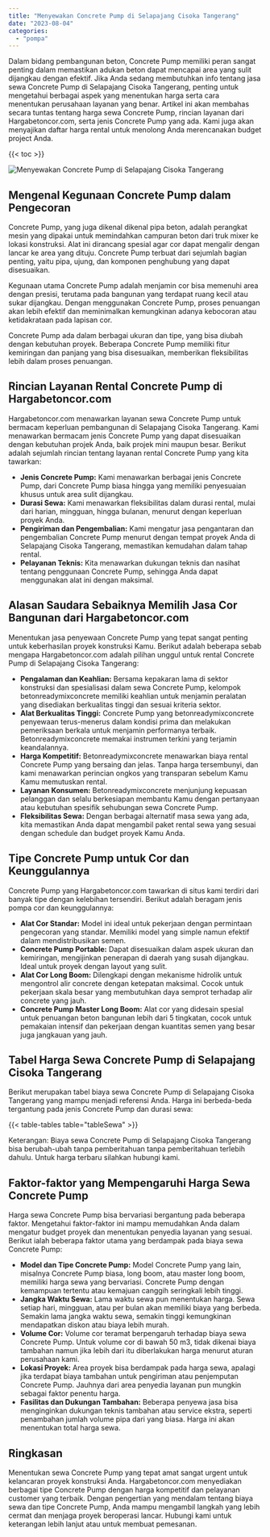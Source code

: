 ```yaml
---
title: "Menyewakan Concrete Pump di Selapajang Cisoka Tangerang"
date: "2023-08-04"
categories: 
  - "pompa"
---
```




Dalam bidang pembangunan beton, Concrete Pump memiliki peran sangat penting dalam memastikan adukan beton dapat mencapai area yang sulit dijangkau dengan efektif. Jika Anda sedang membutuhkan info tentang jasa sewa Concrete Pump di Selapajang Cisoka Tangerang, penting untuk mengetahui berbagai aspek yang menentukan harga serta cara menentukan perusahaan layanan yang benar. Artikel ini akan membahas secara tuntas tentang harga sewa Concrete Pump, rincian layanan dari Hargabetoncor.com, serta jenis Concrete Pump yang ada. Kami juga akan menyajikan daftar harga rental untuk menolong Anda merencanakan budget project Anda.

{{< toc >}}

![Menyewakan Concrete Pump di Selapajang Cisoka Tangerang](https://hargareadymixid.github.io/pompa/concrete-pump%20(4).png)

## Mengenal Kegunaan Concrete Pump dalam Pengecoran

Concrete Pump, yang juga dikenal dikenal pipa beton, adalah perangkat mesin yang dipakai untuk memindahkan campuran beton dari truk mixer ke lokasi konstruksi. Alat ini dirancang spesial agar cor dapat mengalir dengan lancar ke area yang dituju. Concrete Pump terbuat dari sejumlah bagian penting, yaitu pipa, ujung, dan komponen penghubung yang dapat disesuaikan.

Kegunaan utama Concrete Pump adalah menjamin cor bisa memenuhi area dengan presisi, terutama pada bangunan yang terdapat ruang kecil atau sukar dijangkau. Dengan menggunakan Concrete Pump, proses penuangan akan lebih efektif dan meminimalkan kemungkinan adanya kebocoran atau ketidakrataan pada lapisan cor.

Concrete Pump ada dalam berbagai ukuran dan tipe, yang bisa diubah dengan kebutuhan proyek. Beberapa Concrete Pump memiliki fitur kemiringan dan panjang yang bisa disesuaikan, memberikan fleksibilitas lebih dalam proses penuangan.

## Rincian Layanan Rental Concrete Pump di Hargabetoncor.com

Hargabetoncor.com menawarkan layanan sewa Concrete Pump untuk bermacam keperluan pembangunan di Selapajang Cisoka Tangerang. Kami menawarkan bermacam jenis Concrete Pump yang dapat disesuaikan dengan kebutuhan projek Anda, baik projek mini maupun besar. Berikut adalah sejumlah rincian tentang layanan rental Concrete Pump yang kita tawarkan:

- **Jenis Concrete Pump:** Kami menawarkan berbagai jenis Concrete Pump, dari Concrete Pump biasa hingga yang memiliki penyesuaian khusus untuk area sulit dijangkau.
- **Durasi Sewa:** Kami menawarkan fleksibilitas dalam durasi rental, mulai dari harian, mingguan, hingga bulanan, menurut dengan keperluan proyek Anda.
- **Pengiriman dan Pengembalian:** Kami mengatur jasa pengantaran dan pengembalian Concrete Pump menurut dengan tempat proyek Anda di Selapajang Cisoka Tangerang, memastikan kemudahan dalam tahap rental.
- **Pelayanan Teknis:** Kita menawarkan dukungan teknis dan nasihat tentang penggunaan Concrete Pump, sehingga Anda dapat menggunakan alat ini dengan maksimal.

## Alasan Saudara Sebaiknya Memilih Jasa Cor Bangunan dari Hargabetoncor.com

Menentukan jasa penyewaan Concrete Pump yang tepat sangat penting untuk keberhasilan proyek konstruksi Kamu. Berikut adalah beberapa sebab mengapa Hargabetoncor.com adalah pilihan unggul untuk rental Concrete Pump di Selapajang Cisoka Tangerang:

- **Pengalaman dan Keahlian:** Bersama kepakaran lama di sektor konstruksi dan spesialisasi dalam sewa Concrete Pump, kelompok betonreadymixconcrete memiliki keahlian untuk menjamin peralatan yang disediakan berkualitas tinggi dan sesuai kriteria sektor.
- **Alat Berkualitas Tinggi:** Concrete Pump yang betonreadymixconcrete penyewaan terus-menerus dalam kondisi prima dan melakukan pemeriksaan berkala untuk menjamin performanya terbaik. Betonreadymixconcrete memakai instrumen terkini yang terjamin keandalannya.
- **Harga Kompetitif:** Betonreadymixconcrete menawarkan biaya rental Concrete Pump yang bersaing dan jelas. Tanpa harga tersembunyi, dan kami menawarkan perincian ongkos yang transparan sebelum Kamu Kamu memutuskan rental.
- **Layanan Konsumen:** Betonreadymixconcrete menjunjung kepuasan pelanggan dan selalu berkesiapan membantu Kamu dengan pertanyaan atau kebutuhan spesifik sehubungan sewa Concrete Pump.
- **Fleksibilitas Sewa:** Dengan berbagai alternatif masa sewa yang ada, kita memastikan Anda dapat mengambil paket rental sewa yang sesuai dengan schedule dan budget proyek Kamu Anda.

## Tipe Concrete Pump untuk Cor dan Keunggulannya

Concrete Pump yang Hargabetoncor.com tawarkan di situs kami terdiri dari banyak tipe dengan kelebihan tersendiri. Berikut adalah beragam jenis pompa cor dan keunggulannya:

- **Alat Cor Standar:** Model ini ideal untuk pekerjaan dengan permintaan pengecoran yang standar. Memiliki model yang simple namun efektif dalam mendistribusikan semen.
- **Concrete Pump Portable:** Dapat disesuaikan dalam aspek ukuran dan kemiringan, mengijinkan penerapan di daerah yang susah dijangkau. Ideal untuk proyek dengan layout yang sulit.
- **Alat Cor Long Boom:** Dilengkapi dengan mekanisme hidrolik untuk mengontrol alir concrete dengan ketepatan maksimal. Cocok untuk pekerjaan skala besar yang membutuhkan daya semprot terhadap alir concrete yang jauh.
- **Concrete Pump Master Long Boom:** Alat cor yang didesain spesial untuk penuangan beton bangunan lebih dari 5 tingkatan, cocok untuk pemakaian intensif dan pekerjaan dengan kuantitas semen yang besar juga jangkauan yang jauh.

## Tabel Harga Sewa Concrete Pump di Selapajang Cisoka Tangerang

Berikut merupakan tabel biaya sewa Concrete Pump di Selapajang Cisoka Tangerang yang mampu menjadi referensi Anda. Harga ini berbeda-beda tergantung pada jenis Concrete Pump dan durasi sewa:

{{< table-tables table="tableSewa" >}}

Keterangan: Biaya sewa Concrete Pump di Selapajang Cisoka Tangerang bisa berubah-ubah tanpa pemberitahuan tanpa pemberitahuan terlebih dahulu. Untuk harga terbaru silahkan hubungi kami.

## Faktor-faktor yang Mempengaruhi Harga Sewa Concrete Pump

Harga sewa Concrete Pump bisa bervariasi bergantung pada beberapa faktor. Mengetahui faktor-faktor ini mampu memudahkan Anda dalam mengatur budget proyek dan menentukan penyedia layanan yang sesuai. Berikut ialah beberapa faktor utama yang berdampak pada biaya sewa Concrete Pump:

- **Model dan Tipe Concrete Pump:** Model Concrete Pump yang lain, misalnya Concrete Pump biasa, long boom, atau master long boom, memiliki harga sewa yang bervariasi. Concrete Pump dengan kemampuan tertentu atau kemajuan canggih seringkali lebih tinggi.
- **Jangka Waktu Sewa:** Lama waktu sewa pun menentukan harga. Sewa setiap hari, mingguan, atau per bulan akan memiliki biaya yang berbeda. Semakin lama jangka waktu sewa, semakin tinggi kemungkinan mendapatkan diskon atau biaya lebih murah.
- **Volume Cor:** Volume cor teramat berpengaruh terhadap biaya sewa Concrete Pump. Untuk volume cor di bawah 50 m3, tidak dikenai biaya tambahan namun jika lebih dari itu diberlakukan harga menurut aturan perusahaan kami.
- **Lokasi Proyek:** Area proyek bisa berdampak pada harga sewa, apalagi jika terdapat biaya tambahan untuk pengiriman atau penjemputan Concrete Pump. Jauhnya dari area penyedia layanan pun mungkin sebagai faktor penentu harga.
- **Fasilitas dan Dukungan Tambahan:** Beberapa penyewa jasa bisa menginginkan dukungan teknis tambahan atau service ekstra, seperti penambahan jumlah volume pipa dari yang biasa. Harga ini akan menentukan total harga sewa.

## Ringkasan

Menentukan sewa Concrete Pump yang tepat amat sangat urgent untuk kelancaran proyek konstruksi Anda. Hargabetoncor.com menyediakan berbagai tipe Concrete Pump dengan harga kompetitif dan pelayanan customer yang terbaik. Dengan pengertian yang mendalam tentang biaya sewa dan tipe Concrete Pump, Anda mampu mengambil langkah yang lebih cermat dan menjaga proyek beroperasi lancar. Hubungi kami untuk keterangan lebih lanjut atau untuk membuat pemesanan.
